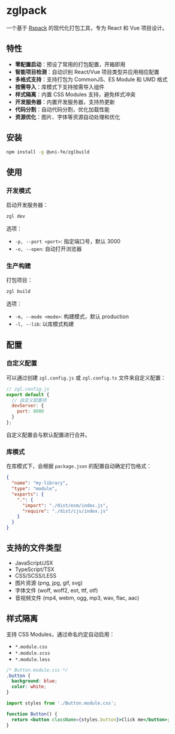# zglpack

一个基于 [Rspack](https://www.rspack.dev/) 的现代化打包工具，专为 React 和 Vue 项目设计。

## 特性

- **零配置启动**：预设了常用的打包配置，开箱即用
- **智能项目检测**：自动识别 React/Vue 项目类型并应用相应配置
- **多格式支持**：支持打包为 CommonJS、ES Module 和 UMD 格式
- **按需导入**：库模式下支持按需导入组件
- **样式隔离**：内置 CSS Modules 支持，避免样式冲突
- **开发服务器**：内置开发服务器，支持热更新
- **代码分割**：自动代码分割，优化加载性能
- **资源优化**：图片、字体等资源自动处理和优化

## 安装

```bash
npm install -g @uni-fe/zglbuild
```

## 使用

### 开发模式

启动开发服务器：

```bash
zgl dev
```

选项：
- `-p, --port <port>`: 指定端口号，默认 3000
- `-o, --open`: 自动打开浏览器

### 生产构建

打包项目：

```bash
zgl build
```

选项：
- `-m, --mode <mode>`: 构建模式，默认 production
- `-l, --lib`: 以库模式构建

## 配置

### 自定义配置

可以通过创建 `zgl.config.js` 或 `zgl.config.ts` 文件来自定义配置：

```javascript
// zgl.config.js
export default {
  // 自定义配置项
  devServer: {
    port: 8080
  }
};
```

自定义配置会与默认配置进行合并。

### 库模式

在库模式下，会根据 `package.json` 的配置自动确定打包格式：

```json
{
  "name": "my-library",
  "type": "module",
  "exports": {
    ".": {
      "import": "./dist/esm/index.js",
      "require": "./dist/cjs/index.js"
    }
  }
}
```

## 支持的文件类型

- JavaScript/JSX
- TypeScript/TSX
- CSS/SCSS/LESS
- 图片资源 (png, jpg, gif, svg)
- 字体文件 (woff, woff2, eot, ttf, otf)
- 音视频文件 (mp4, webm, ogg, mp3, wav, flac, aac)

## 样式隔离

支持 CSS Modules，通过命名约定自动启用：

- `*.module.css`
- `*.module.scss`
- `*.module.less`

```css
/* Button.module.css */
.button {
  background: blue;
  color: white;
}
```

```jsx
import styles from './Button.module.css';

function Button() {
  return <button className={styles.button}>Click me</button>;
}
```